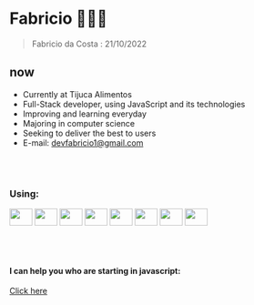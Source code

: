 # **Fabricio 👨🏽‍💻**
> Fabricio da Costa : 21/10/2022 

## now
* Currently at Tijuca Alimentos
* Full-Stack developer, using JavaScript and its technologies
* Improving and learning everyday
* Majoring in computer science
* Seeking to deliver the best to users
* E-mail: devfabricio1@gmail.com
</br>
</br>
  <div>


### Using:


<img align="center" height="30" width="40" src="https://cdn.jsdelivr.net/gh/devicons/devicon/icons/react/react-original.svg">
<img align="center" height="30" width="40" src="https://cdn.jsdelivr.net/gh/devicons/devicon/icons/nodejs/nodejs-original.svg">
<img align="center" height="30" width="40" src="https://cdn.jsdelivr.net/gh/devicons/devicon/icons/javascript/javascript-plain.svg">
<img align="center" height="30" width="40" src="https://cdn.jsdelivr.net/gh/devicons/devicon/icons/typescript/typescript-original.svg">
<img align="center" height="30" width="40" src="https://cdn.jsdelivr.net/gh/devicons/devicon/icons/tailwindcss/tailwindcss-plain.svg">
<img align="center" height="30" width="40" src="https://cdn.jsdelivr.net/gh/devicons/devicon/icons/nextjs/nextjs-original.svg">
<img align="center" height="30" width="40" src="https://cdn.jsdelivr.net/gh/devicons/devicon/icons/mongodb/mongodb-plain.svg">
<img align="center" height="30" width="40" src="https://cdn.jsdelivr.net/gh/devicons/devicon/icons/mysql/mysql-original.svg">




  </div>
  </br>
  </br>
  </br>
<div>


#### I can help you who are starting in javascript:
<a href="https://github.com/Dev-Fabricio/JavaScript.md">Click here</a>
</div>
